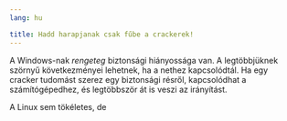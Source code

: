 ```yaml
---
lang: hu

title: Hadd harapjanak csak fűbe a crackerek!
---
```


A Windows-nak <i>rengeteg</i> biztonsági hiányossága van. A legtöbbjüknek szörnyű következményei lehetnek, ha a nethez kapcsolódtál. Ha egy cracker tudomást szerez egy biztonsági résről, kapcsolódhat a számítógépedhez, és legtöbbször át is veszi az irányítást.

A Linux sem tökéletes, de




